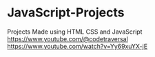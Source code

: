 # JavaScript-Projects
Projects Made using HTML CSS and JavaScript
https://www.youtube.com/@codetraversal
https://www.youtube.com/watch?v=Yy69xuYX-jE